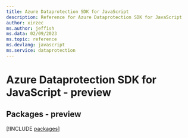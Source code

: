 ```yaml
---
title: Azure Dataprotection SDK for JavaScript
description: Reference for Azure Dataprotection SDK for JavaScript
author: xirzec
ms.author: jeffish
ms.data: 02/09/2023
ms.topic: reference
ms.devlang: javascript
ms.service: dataprotection
---
```

# Azure Dataprotection SDK for JavaScript - preview
## Packages - preview
[!INCLUDE [packages](dataprotection-index.md)]